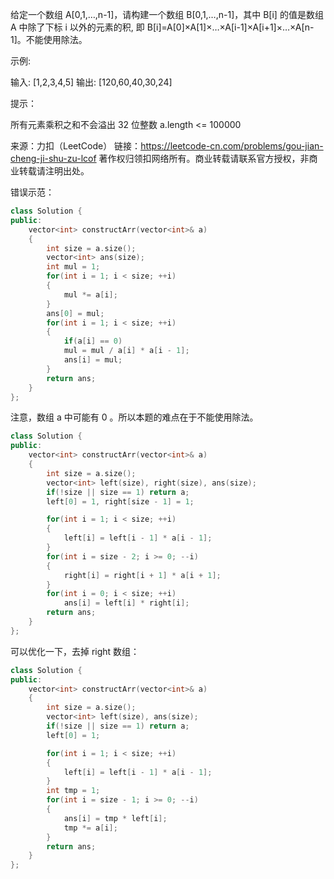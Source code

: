 给定一个数组 A[0,1,…,n-1]，请构建一个数组 B[0,1,…,n-1]，其中 B[i] 的值是数组 A 中除了下标 i 以外的元素的积, 即 B[i]=A[0]×A[1]×…×A[i-1]×A[i+1]×…×A[n-1]。不能使用除法。

 

示例:

输入: [1,2,3,4,5]
输出: [120,60,40,30,24]


提示：

所有元素乘积之和不会溢出 32 位整数
a.length <= 100000

来源：力扣（LeetCode）
链接：https://leetcode-cn.com/problems/gou-jian-cheng-ji-shu-zu-lcof
著作权归领扣网络所有。商业转载请联系官方授权，非商业转载请注明出处。



错误示范：

```cpp
class Solution {
public:
    vector<int> constructArr(vector<int>& a) 
    {
        int size = a.size();
        vector<int> ans(size);
        int mul = 1;
        for(int i = 1; i < size; ++i)
        {
            mul *= a[i];
        }
        ans[0] = mul;
        for(int i = 1; i < size; ++i)
        {
            if(a[i] == 0)
            mul = mul / a[i] * a[i - 1];
            ans[i] = mul;
        }
        return ans;
    }
};
```



注意，数组 a 中可能有 0 。所以本题的难点在于不能使用除法。

```cpp
class Solution {
public:
    vector<int> constructArr(vector<int>& a) 
    {
        int size = a.size();
        vector<int> left(size), right(size), ans(size);
        if(!size || size == 1) return a;
        left[0] = 1, right[size - 1] = 1;

        for(int i = 1; i < size; ++i)
        {
            left[i] = left[i - 1] * a[i - 1];
        } 
        for(int i = size - 2; i >= 0; --i)
        {
            right[i] = right[i + 1] * a[i + 1];
        }
        for(int i = 0; i < size; ++i)
            ans[i] = left[i] * right[i];
        return ans;
    }
};
```

可以优化一下，去掉 right 数组：

```cpp
class Solution {
public:
    vector<int> constructArr(vector<int>& a) 
    {
        int size = a.size();
        vector<int> left(size), ans(size);
        if(!size || size == 1) return a;
        left[0] = 1;

        for(int i = 1; i < size; ++i)
        {
            left[i] = left[i - 1] * a[i - 1];
        } 
        int tmp = 1;
        for(int i = size - 1; i >= 0; --i)
        {
            ans[i] = tmp * left[i];
            tmp *= a[i];
        }
        return ans;
    }
};
```

